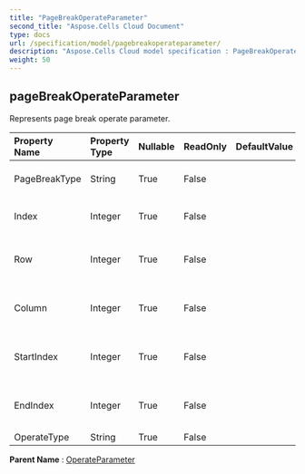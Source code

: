 ```yaml
---
title: "PageBreakOperateParameter"
second_title: "Aspose.Cells Cloud Document"
type: docs
url: /specification/model/pagebreakoperateparameter/
description: "Aspose.Cells Cloud model specification : PageBreakOperateParameter. Effortlessly handle Excel and other spreadsheet documents with features like opening, generating, editing, splitting, merging, comparing, and converting."
weight: 50
---
```


## **pageBreakOperateParameter**

Represents page break operate parameter. 

| Property Name | Property Type | Nullable |  ReadOnly | DefaultValue | Description | 
| :- | :- | :- |:- |  :- | :- |
| PageBreakType | String | True |  False |  | Represents page break type. |  
| Index | Integer | True |  False |  | Represents page break index. |  
| Row | Integer | True |  False |  | Represents row index of page break. |  
| Column | Integer | True |  False |  | Represents column index of page break. |  
| StartIndex | Integer | True |  False |  | Represents start row index of page break. |  
| EndIndex | Integer | True |  False |  | Represents end row index of page break. |  
| OperateType | String | True |  False |  |  |  

**Parent Name** : [OperateParameter](operateparameter)

